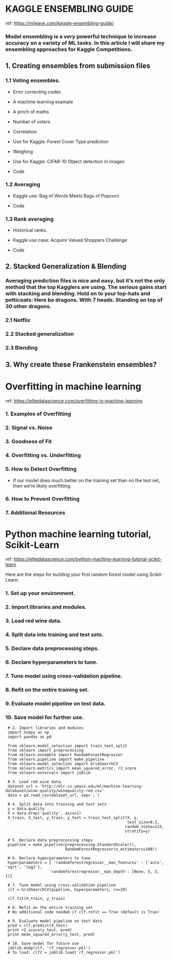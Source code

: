# KAGGLE ENSEMBLING GUIDE
ref: https://mlwave.com/kaggle-ensembling-guide/




### Model ensembling is a very powerful technique to increase accuracy on a variety of ML tasks. In this article I will share my ensembling approaches for Kaggle Competitions.

## 1. Creating ensembles from submission files

### 1.1 Voting ensembles.
- Error correcting codes

- A machine learning example

- A pinch of maths

- Number of voters

- Correlation

- Use for Kaggle: Forest Cover Type prediction

- Weighing

- Use for Kaggle: CIFAR-10 Object detection in images

- Code

### 1.2 Averaging
- Kaggle use: Bag of Words Meets Bags of Popcorn

- Code

### 1.3 Rank averaging
- Historical ranks.

- Kaggle use case: Acquire Valued Shoppers Challenge

- Code






## 2. Stacked Generalization & Blending

### Averaging prediction files is nice and easy, but it’s not the only method that the top Kagglers are using. The serious gains start with stacking and blending. Hold on to your top-hats and petticoats: Here be dragons. With 7 heads. Standing on top of 30 other dragons.

### 2.1 Netflix

### 2.2 Stacked generalization

### 2.3 Blending


## 3. Why create these Frankenstein ensembles?


# Overfitting in machine learning
ref: https://elitedatascience.com/overfitting-in-machine-learning

### 1. Examples of Overfitting

### 2. Signal vs. Noise

### 3. Goodness of Fit

### 4. Overfitting vs. Underfitting

### 5. How to Detect Overfitting

- If our model does much better on the training set than on the test set, then we’re likely overfitting.

### 6. How to Prevent Overfitting

### 7. Additional Resources

# Python machine learning tutorial, Scikit-Learn
ref: https://elitedatascience.com/python-machine-learning-tutorial-scikit-learn

Here are the steps for building your first random forest model using Scikit-Learn:

### 1. Set up your environment.

### 2. Import libraries and modules.

### 3. Load red wine data.

### 4. Split data into training and test sets.

### 5. Declare data preprocessing steps.

### 6. Declare hyperparameters to tune.

### 7. Tune model using cross-validation pipeline.

### 8. Refit on the entire training set.

### 9. Evaluate model pipeline on test data.

### 10. Save model for further use.

     # 2. Import libraries and modules
     import numpy as np
     import pandas as pd
 
     from sklearn.model_selection import train_test_split
     from sklearn import preprocessing
     from sklearn.ensemble import RandomForestRegressor
     from sklearn.pipeline import make_pipeline
     from sklearn.model_selection import GridSearchCV
     from sklearn.metrics import mean_squared_error, r2_score
     from sklearn.externals import joblib 
 
     # 3. Load red wine data.
     dataset_url = 'http://mlr.cs.umass.edu/ml/machine-learning-databases/wine-quality/winequality-red.csv'
     data = pd.read_csv(dataset_url, sep=';')
 
     # 4. Split data into training and test sets
     y = data.quality
     X = data.drop('quality', axis=1)
     X_train, X_test, y_train, y_test = train_test_split(X, y, 
                                                         test_size=0.2, 
                                                        random_state=123, 
                                                        stratify=y)
 
     # 5. Declare data preprocessing steps
     pipeline = make_pipeline(preprocessing.StandardScaler(), 
                              RandomForestRegressor(n_estimators=100))
 
     # 6. Declare hyperparameters to tune
     hyperparameters = { 'randomforestregressor__max_features' : ['auto', 'sqrt', 'log2'],
                       'randomforestregressor__max_depth': [None, 5, 3, 1]}
 
     # 7. Tune model using cross-validation pipeline
     clf = GridSearchCV(pipeline, hyperparameters, cv=10)
 
     clf.fit(X_train, y_train)
 
     # 8. Refit on the entire training set
     # No additional code needed if clf.refit == True (default is True)
 
     # 9. Evaluate model pipeline on test data
     pred = clf.predict(X_test)
     print r2_score(y_test, pred)
     print mean_squared_error(y_test, pred)
 
     # 10. Save model for future use
     joblib.dump(clf, 'rf_regressor.pkl')
     # To load: clf2 = joblib.load('rf_regressor.pkl')
     
     
